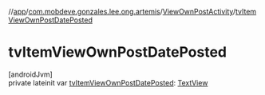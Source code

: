 //[app](../../../index.md)/[com.mobdeve.gonzales.lee.ong.artemis](../index.md)/[ViewOwnPostActivity](index.md)/[tvItemViewOwnPostDatePosted](tv-item-view-own-post-date-posted.md)

# tvItemViewOwnPostDatePosted

[androidJvm]\
private lateinit var [tvItemViewOwnPostDatePosted](tv-item-view-own-post-date-posted.md): [TextView](https://developer.android.com/reference/kotlin/android/widget/TextView.html)
